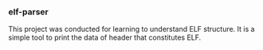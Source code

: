 ### elf-parser

This project was conducted for learning to understand ELF structure.
It is a simple tool to print the data of header that constitutes ELF.